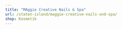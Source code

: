 ```yaml
---
title: "MAggie Creative Nails & Spa"
url: /staten-island/maggie-creative-nails-und-spa/
shop: Kosmetik
---
```


